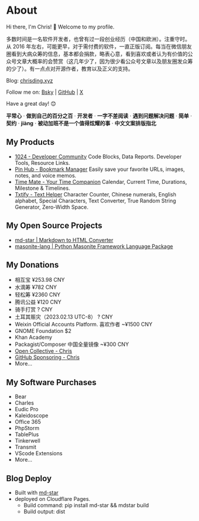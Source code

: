 # About

Hi there, I'm Chris! 👋 Welcome to my profile.

多数时间是一名软件开发者，也曾有过一段创业经历（中国和欧洲）。注重守时。从 2016 年左右，可能更早，对于需付费的软件，一直正版订阅。每当在微信朋友圈看到大病众筹的信息，基本都会捐款，略表心意，看到喜欢或者认为有价值的公众号文章大概率的会赞赏（这几年少了，因为很少看公众号文章以及朋友圈发众筹的少了）。有一点点对开源作者，教育以及正义的支持。

Blog: [chrisding.xyz](https://chrisding.xyz)

Follow me on: [Bsky](https://bsky.app/profile/chris1ding1.bsky.social) | [GitHub](https://github.com/chris1ding1) | [X](https://x.com/chrisdingxyz)

Have a great day! 😊

**平常心** · **做到自己的百分之百** · **开发者** · **一字不差阅读** · **遇到问题解决问题** · **简单** · **契约** · **jiàng** · **被动加班不是一个值得炫耀的事** · **中文文案排版指北**

## My Products

- [1024 - Developer Community](https://1024.dev) Code Blocks, Data Reports. Developer Tools, Resource Links.
- [Pin Hub - Bookmark Manager](https://pinhub.xyz) Easily save your favorite URLs, images, notes, and voice memos.
- [Time Mate - Your Time Companion](https://timemate.app) Calendar, Current Time, Durations, Milestone & Timelines.
- [Txtify - Text Helper](https://txtify.app) Character Counter, Chinese numerals, English alphabet, Special Characters, Text Converter, True Random String Generator, Zero-Width Space.

## My Open Source Projects

- [md-star | Markdown to HTML Converter](https://github.com/chris1ding1/md-star)
- [masonite-lang | Python Masonite Framework Language Package](https://github.com/chris1ding1/masonite-lang)

## My Donations

- 相互宝 ¥253.98 CNY
- 水滴筹 ¥782 CNY
- 轻松筹 ¥2360 CNY
- 腾讯公益 ¥120 CNY
- 骑手打赏 ? CNY
- 土耳其赈灾（2023.02.13 UTC-8） ? CNY
- Weixin Official Accounts Platform. 喜欢作者 ~¥1500 CNY
- GNOME Foundation $2
- Khan Academy
- Packagist/Composer 中国全量镜像 ~¥300 CNY
- [Open Collective - Chris](https://opencollective.com/chrisding)
- [GitHub Sponsoring - Chris](https://github.com/chris1ding1?tab=sponsoring)
- More...

## My Software Purchases

- Bear
- Charles
- Eudic Pro
- Kaleidoscope
- Office 365
- PhpStorm
- TablePlus
- Tinkerwell
- Transmit
- VScode Extensions
- More...

## Blog Deploy

- Built with [md-star](https://github.com/chris1ding1/md-star)
- deployed on Cloudflare Pages.
  - Build command: pip install md-star && mdstar build
  - Build output: dist

